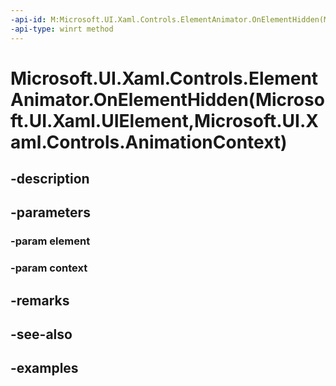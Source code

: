 ```yaml
---
-api-id: M:Microsoft.UI.Xaml.Controls.ElementAnimator.OnElementHidden(Microsoft.UI.Xaml.UIElement,Microsoft.UI.Xaml.Controls.AnimationContext)
-api-type: winrt method
---
```


# Microsoft.UI.Xaml.Controls.ElementAnimator.OnElementHidden(Microsoft.UI.Xaml.UIElement,Microsoft.UI.Xaml.Controls.AnimationContext)

<!--
public void OnElementHidden (Microsoft.UI.Xaml.UIElement element, Microsoft.UI.Xaml.Controls.AnimationContext context);
-->


## -description

## -parameters

### -param element

### -param context

## -remarks

## -see-also

## -examples


